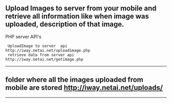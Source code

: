 Upload Images to server from your mobile and retrieve all information like when image was uploaded, description of that image.  
--------------------------------------------------------
PHP server API's

     UploadImage to server  api           http://iway.netai.net/uploadimage.php
     retrieve data from server api        http://iway.netai.net/getimage.php
     
--------------------------------------------------------
folder where all the images uploaded from mobile are stored 
     http://iway.netai.net/uploads/
--------------------------------------------------------

--------------------------------------------------------